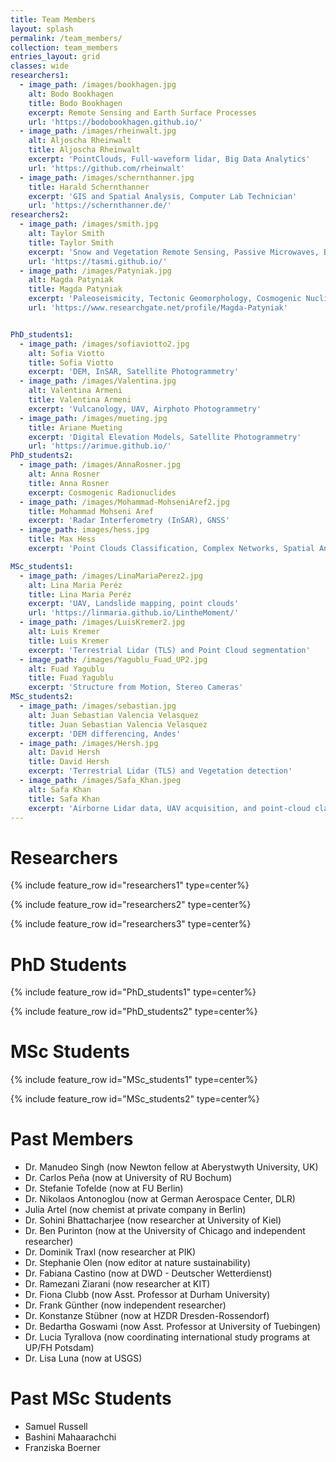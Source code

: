 ```yaml
---
title: Team Members
layout: splash
permalink: /team_members/
collection: team_members
entries_layout: grid
classes: wide
researchers1:
  - image_path: /images/bookhagen.jpg
    alt: Bodo Bookhagen
    title: Bodo Bookhagen
    excerpt: Remote Sensing and Earth Surface Processes
    url: 'https://bodobookhagen.github.io/'
  - image_path: /images/rheinwalt.jpg
    alt: Aljoscha Rheinwalt
    title: Aljoscha Rheinwalt
    excerpt: 'PointClouds, Full-waveform lidar, Big Data Analytics'
    url: 'https://github.com/rheinwalt'
  - image_path: /images/schernthanner.jpg
    title: Harald Schernthanner
    excerpt: 'GIS and Spatial Analysis, Computer Lab Technician'
    url: 'https://schernthanner.de/'
researchers2:
  - image_path: /images/smith.jpg
    alt: Taylor Smith
    title: Taylor Smith
    excerpt: 'Snow and Vegetation Remote Sensing, Passive Microwaves, Big Data Analytics'
    url: 'https://tasmi.github.io/'
  - image_path: /images/Patyniak.jpg
    alt: Magda Patyniak
    title: Magda Patyniak
    excerpt: 'Paleoseismicity, Tectonic Geomorphology, Cosmogenic Nuclides'
    url: 'https://www.researchgate.net/profile/Magda-Patyniak'


PhD_students1:
  - image_path: /images/sofiaviotto2.jpg
    alt: Sofia Viotto
    title: Sofia Viotto
    excerpt: 'DEM, InSAR, Satellite Photogrammetry'
  - image_path: /images/Valentina.jpg
    alt: Valentina Armeni
    title: Valentina Armeni
    excerpt: 'Vulcanology, UAV, Airphoto Photogrammetry'
  - image_path: /images/mueting.jpg
    title: Ariane Mueting
    excerpt: 'Digital Elevation Models, Satellite Photogrammetry'
    url: 'https://arimue.github.io/'
PhD_students2:
  - image_path: /images/AnnaRosner.jpg
    alt: Anna Rosner
    title: Anna Rosner
    excerpt: Cosmogenic Radionuclides
  - image_path: /images/Mohammad-MohseniAref2.jpg
    title: Mohammad Mohseni Aref
    excerpt: 'Radar Interferometry (InSAR), GNSS'
  - image_path: images/hess.jpg
    title: Max Hess
    excerpt: 'Point Clouds Classification, Complex Networks, Spatial Analysis'

MSc_students1:
  - image_path: /images/LinaMariaPerez2.jpg
    alt: Lina Maria Peréz
    title: Lina Maria Peréz
    excerpt: 'UAV, Landslide mapping, point clouds'
    url: 'https://linmaria.github.io/LintheMoment/'
  - image_path: /images/LuisKremer2.jpg
    alt: Luis Kremer
    title: Luis Kremer
    excerpt: 'Terrestrial Lidar (TLS) and Point Cloud segmentation'
  - image_path: /images/Yagublu_Fuad_UP2.jpg
    alt: Fuad Yagublu
    title: Fuad Yagublu
    excerpt: 'Structure from Motion, Stereo Cameras'
MSc_students2:
  - image_path: /images/sebastian.jpg
    alt: Juan Sebastian Valencia Velasquez
    title: Juan Sebastian Valencia Velasquez
    excerpt: 'DEM differencing, Andes'
  - image_path: /images/Hersh.jpg
    alt: David Hersh
    title: David Hersh
    excerpt: 'Terrestrial Lidar (TLS) and Vegetation detection'
  - image_path: /images/Safa_Khan.jpeg
    alt: Safa Khan
    title: Safa Khan
    excerpt: 'Airborne Lidar data, UAV acquisition, and point-cloud classification'
---
```


# Researchers

{% include feature_row id="researchers1" type=center%}

{% include feature_row id="researchers2" type=center%}

{% include feature_row id="researchers3" type=center%}

# PhD Students

{% include feature_row id="PhD_students1" type=center%}

{% include feature_row id="PhD_students2" type=center%}

# MSc Students

{% include feature_row id="MSc_students1" type=center%}

{% include feature_row id="MSc_students2" type=center%}

# Past Members
- Dr. Manudeo Singh (now Newton fellow at Aberystwyth University, UK)
- Dr. Carlos Peña (now at University of RU Bochum)
- Dr. Stefanie Tofelde (now at FU Berlin)
- Dr. Nikolaos Antonoglou (now at German Aerospace Center, DLR)
- Julia Artel (now chemist at private company in Berlin)
- Dr. Sohini Bhattacharjee (now researcher at University of Kiel)
- Dr. Ben Purinton (now at the University of Chicago and independent researcher)
- Dr. Dominik Traxl (now researcher at PIK)
- Dr. Stephanie Olen (now editor at nature sustainability)
- Dr. Fabiana Castino (now at DWD - Deutscher Wetterdienst)
- Dr. Ramezani Ziarani (now researcher at KIT)
- Dr. Fiona Clubb (now Asst. Professor at Durham University)
- Dr. Frank Günther (now independent researcher)
- Dr. Konstanze Stübner (now at HZDR Dresden-Rossendorf)
- Dr. Bedartha Goswami (now Asst. Professor at University of Tuebingen)
- Dr. Lucia Tyrallova (now coordinating international study programs at UP/FH Potsdam)
- Dr. Lisa Luna (now at USGS)

# Past MSc Students
- Samuel Russell
- Bashini Mahaarachchi
- Franziska Boerner
